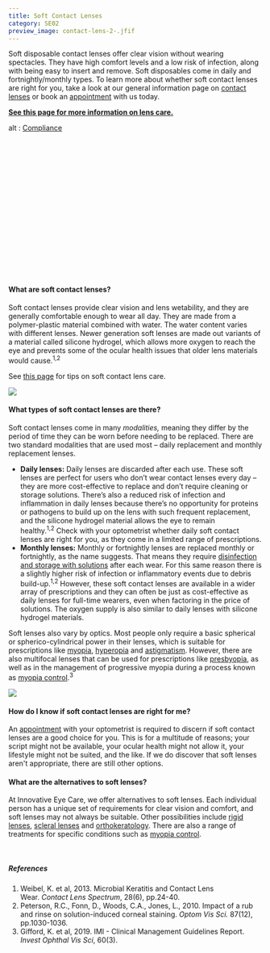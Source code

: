 ```yaml
---
title: Soft Contact Lenses
category: SE02
preview_image: contact-lens-2-.jfif
---
```

<div class="employee-heading">
<p><p>Soft disposable contact lenses offer clear vision without wearing spectacles. They have high comfort levels and a low risk of infection, along with being easy to insert and remove. Soft disposables come in daily and fortnightly/monthly types. To learn more about whether soft contact lenses are right for you, take a look at our general information page on <a href="/what-we-do/contact-lenses">contact lenses</a> or book an <a href="/what-we-do/eye-exam">appointment</a> with us today.</p>

<b>[See this page for more information on lens care.](https://innovativeeyecare.com.au/patient-resources/care-of-soft-disposable-contact-lenses/)</b>

</p>
</div>
<div class="myWrapper" style="position: relative; padding-bottom: 56.25%; height: 0;"><!--\\\\\\\\\[if IE]><iframe frameborder="0" type="text/html" src="https://2689-2347.captiv8online.com/animations/embed/one/cl-comp?player_width=100%&player_height=100%&site_company_language=34&autostart=false" width="100%" height="100%" style="position:absolute;top:0;left:0;width:100%;height:100%;"></iframe><!\\\\\\\\\[endif]--><!--\\\\\\\\\[if !IE]> <--><object data="https://2689-2347.captiv8online.com/animations/embed/one/cl-comp?player_width=100%&player_height=100%&site_company_language=34&autostart=false" type="text/html" width="100%" height="100%" style="position:absolute;top:0;left:0;width:100%;height:100%;">  alt : <a href="https://2689-2347.captiv8online.com/animations/embed/one/cl-comp?player_width=100%&player_height=100%&site_company_language=34&autostart=false">Compliance</a></object><!--> <!\\\\\\\\\[endif]--></div>

<br>

#### What are soft contact lenses?

Soft contact lenses provide clear vision and lens wetability, and they are generally comfortable enough to wear all day. They are made from a polymer-plastic material combined with water. The water content varies with different lenses. Newer generation soft lenses are made out variants of a material called silicone hydrogel, which allows more oxygen to reach the eye and prevents some of the ocular health issues that older lens materials would cause.<sup>1,2</sup>

See [this page](https://innovativeeyecare.com.au/patient-resources/tips-for-long-term-success-with-your-soft-disposable-contact-lenses) for tips on soft contact lens care.

![](/uploads/soft-lens-finger.jpg)

#### What types of soft contact lenses are there?

Soft contact lenses come in many *modalities,* meaning they differ by the period of time they can be worn before needing to be replaced. There are two standard modalities that are used most – daily replacement and monthly replacement lenses.

* **Daily lenses:** Daily lenses are discarded after each use. These soft lenses are perfect for users who don’t wear contact lenses every day – they are more cost-effective to replace and don’t require cleaning or storage solutions. There’s also a reduced risk of infection and inflammation in daily lenses because there’s no opportunity for proteins or pathogens to build up on the lens with such frequent replacement, and the silicone hydrogel material allows the eye to remain healthy.<sup>1,2</sup> Check with your optometrist whether daily soft contact lenses are right for you, as they come in a limited range of prescriptions.
* **Monthly lenses:** Monthly or fortnightly lenses are replaced monthly or fortnightly, as the name suggests. That means they require [disinfection and storage with solutions](https://eyesolutions.com.au/) after each wear. For this same reason there is a slightly higher risk of infection or inflammatory events due to debris build-up.<sup>1,2</sup> However, these soft contact lenses are available in a wider array of prescriptions and they can often be just as cost-effective as daily lenses for full-time wearers, even when factoring in the price of solutions. The oxygen supply is also similar to daily lenses with silicone hydrogel materials.

Soft lenses also vary by optics. Most people only require a basic spherical or spherico-cylindrical power in their lenses, which is suitable for prescriptions like [myopia](https://www.innovativeeyecare.com.au/what-we-do/myopia/), [hyperopia](https://www.innovativeeyecare.com.au/what-we-do/hyperopia/) and [astigmatism](https://www.innovativeeyecare.com.au/what-we-do/astigmatism/). However, there are also multifocal lenses that can be used for prescriptions like [presbyopia](https://www.innovativeeyecare.com.au/what-we-do/presbyopia/), as well as in the management of progressive myopia during a process known as [myopia control](https://www.innovativeeyecare.com.au/what-we-do/myopia-control/).<sup>3</sup>

![](/uploads/contact-lens.jpg)

#### How do I know if soft contact lenses are right for me?

An <a href="/what-we-do/eye-exam">appointment</a> with your optometrist is required to discern if soft contact lenses are a good choice for you. This is for a multitude of reasons; your script might not be available, your ocular health might not allow it, your lifestyle might not be suited, and the like. If we do discover that soft lenses aren't appropriate, there are still other options.

#### What are the alternatives to soft lenses?

At Innovative Eye Care, we offer alternatives to soft lenses. Each individual person has a unique set of requirements for clear vision and comfort, and soft lenses may not always be suitable. Other possibilities include [rigid lenses](/what-we-do/rigid-gas-permeable-contact-lenses), [scleral lenses](/what-we-do/scleral-contact-lenses) and [orthokeratology](/what-we-do/orthokeratology-corneal-reshaping). There are also a range of treatments for specific conditions such as [myopia control](/what-we-do/myopia-control).

<br>

##### References

1. Weibel, K. et al, 2013. Microbial Keratitis and Contact Lens Wear. *Contact Lens Spectrum*, 28(6), pp.24-40.
2. Peterson, R.C., Fonn, D., Woods, C.A., Jones, L., 2010. Impact of a rub and rinse on solution-induced corneal staining. *Optom Vis Sci.* 87(12), pp.1030-1036.
3. Gifford, K. et al, 2019. IMI - Clinical Management Guidelines Report. *Invest Ophthal Vis Sci*, 60(3).